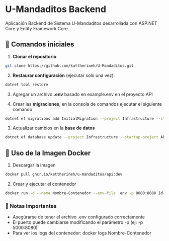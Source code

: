 # U-Mandaditos Backend

Aplicación Backend de Sistema U-Mandaditos desarrollada con ASP.NET Core y Entity Framework Core.

## 🔧 Comandos iniciales

1. **Clonar el repositorio**
```bash
git clone https://github.com/kattherineh/U-Mandaditos.git
```

2. **Restaurar configuración** (ejecutar solo una vez):
```bash
dotnet tool restore
```

3. Agregar un archivo **.env** basado en example.env en el proyecto API

4. Crear las **migraciones**, en la consola de comandos ejecutar el siguiente comando
```bash
dotnet ef migrations add InitialMigration --project Infrastructure --startup-project API
```
  
3. Actualizar cambios en la **base de datos**
```bash
dotnet ef database update --project Infrastructure --startup-project API
```  
  
## 🐳 Uso de la Imagen Docker

1. Descargar la imagen
```bash
docker pull ghcr.io/kattherineh/u-mandaditos/api:dev
``` 

2. Crear y ejecutar el contenedor
 ```bash
docker run -d --name Nombre-Contenedor --env-file .env -p 8080:8080 Id-Imagen
```

### 📌 Notas importantes

- Asegúrarse de tener el archivo .env configurado correctamente
- El puerto puede cambiarse modificando el parámetro -p (ej: -p 5000:8080)
- Para ver los logs del contenedor: docker logs Nombre-Contenedor


